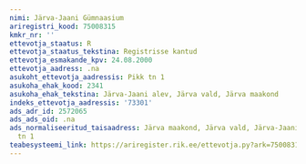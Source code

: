 ```yaml
---
nimi: Järva-Jaani Gümnaasium
ariregistri_kood: 75008315
kmkr_nr: ''
ettevotja_staatus: R
ettevotja_staatus_tekstina: Registrisse kantud
ettevotja_esmakande_kpv: 24.08.2000
ettevotja_aadress: .na
asukoht_ettevotja_aadressis: Pikk tn 1
asukoha_ehak_kood: 2341
asukoha_ehak_tekstina: Järva-Jaani alev, Järva vald, Järva maakond
indeks_ettevotja_aadressis: '73301'
ads_adr_id: 2572065
ads_ads_oid: .na
ads_normaliseeritud_taisaadress: Järva maakond, Järva vald, Järva-Jaani alev, Pikk
  tn 1
teabesysteemi_link: https://ariregister.rik.ee/ettevotja.py?ark=75008315&ref=rekvisiidid
---
```

